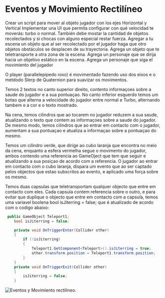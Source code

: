 # Eventos y Movimiento Rectilíneo

Crear un script para mover al objeto jugador con los ejes Horizontal y Vertical
Implementar una UI que permita configurar con qué velocidad te moverás: turbo o normal. También debe mostar la cantidad de objetos recolectados y si chocas con alguno especial restar fuerza.
Agregar a tu escena un objeto que al ser recolectado por el jugador haga que otro objetos obstáculos se desplacen de su trayectoria.
Agrega un objeto que te teletransporte a otra zona de la escena.
Agrega un personaje que se dirija hacia un objetivo estático en la escena.
 Agrega un personaje que siga el movimiento del jugador

O player (parallelepipedo roxo) é movimentado fazendo uso dos eixos e o metdodo Slerp de Quaternion para suavizar os movimentos.

Temos 2 textos no canto superior direito, contento informaçoes sobre a saude do jugador e a sua pontuaçao.
No canto inferior esquerdo temos um botao que alterna a velocidade do jugador entre normal e Turbo, alternando tambem e a cor e o texto mostrado.

Na cena, temos cilindros que ao tocarem no jugador reduzem a sua saude, atualizando o texto que contem as informaçoes sobre a saude do jugador.
De mesmo modo, temos cilindros que ao entrar em contacto com o jugador, aumentam a sua pontuaçao e atualiza a informaçao sobre a pontuaçao do mesmo.

Temos um cilindro verde, que dirige ao cubo laranja que encontra no meio da cena, enquanto a esfera vermelha segue o movimento do jugador, ambos contendo uma referencia ao GameOject que tem que seguir e atualizando a sua posiçao de acordo com a referencia.
O jugador ao entrar em contacto com o cubo laranja, dispara um evento que ao ser captado pelos objectos que estao subscritos ao evento, e aplicado uma força sobre os mesmo.

Temos duas capsulas que teletransportam qualquer objecto que entre em contacto com eles. Cada capsula contem referencia sobre o outro, e para evitar que duplique o objecto que entre em contacto com a capsula, temos uma variavel boolena  bool isJiterring = false; que é atualizado de acordo com o codigo abaixo:

```C#
 public GameObject Teleport1;
    bool isJiterring = false;

    private void OnTriggerEnter(Collider other)
    {
        if (!isJiterring)
        {
            Teleport1.GetComponent<Teleport>().isJiterring = true;
            other.transform.position = Teleport1.transform.position;
        }
    }
    private void OnTriggerExit(Collider other)
    {
        isJiterring = false;
    }
```

![Eventos y Movimiento rectilíneo.](https://github.com/almadacv/EventosMovimientoRectilíneo/blob/main/Gif/Events.gif)
